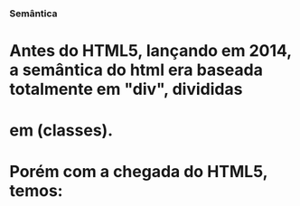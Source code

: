 ### Semântica

#  Antes do HTML5, lançando em 2014, a semântica do html era baseada totalmente em "div", divididas
# em (classes). 
# Porém com a chegada do HTML5, temos:
